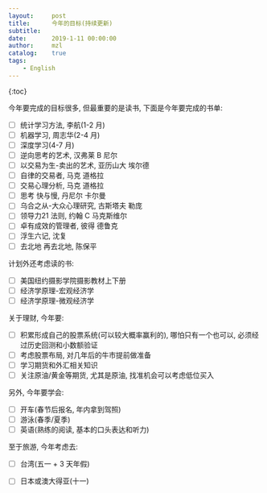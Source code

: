 ```yaml
---
layout:     post
title:      今年的目标(持续更新)
subtitle:   
date:       2019-1-11 00:00:00
author:     mzl
catalog:    true
tags:
    - English
---
```


{:toc}

今年要完成的目标很多, 但最重要的是读书, 下面是今年要完成的书单:
- [ ] 统计学习方法, 李航(1-2 月)
- [ ] 机器学习, 周志华(2-4 月)
- [ ] 深度学习(4-7 月)
- [ ] 逆向思考的艺术, 汉弗莱 B 尼尔
- [ ] 以交易为生-卖出的艺术, 亚历山大 埃尔德
- [ ] 自律的交易者, 马克 道格拉
- [ ] 交易心理分析, 马克 道格拉
- [ ] 思考 快与慢, 丹尼尔 卡尔曼
- [ ] 乌合之从-大众心理研究, 古斯塔夫 勒庞
- [ ] 领导力21 法则, 约翰 C 马克斯维尔
- [ ] 卓有成效的管理者, 彼得 德鲁克
- [ ] 浮生六记, 沈复
- [ ] 去北地 再去北地, 陈保平

计划外还考虑读的书:
- [ ] 美国纽约摄影学院摄影教材上下册
- [ ] 经济学原理-宏观经济学
- [ ] 经济学原理-微观经济学

关于理财, 今年要:
- [ ] 积累形成自己的股票系统(可以较大概率赢利的), 哪怕只有一个也可以, 必须经过历史回测和小数额验证
- [ ] 考虑股票布局, 对几年后的牛市提前做准备
- [ ] 学习期货和外汇相关知识
- [ ] 关注原油/黄金等期货, 尤其是原油, 找准机会可以考虑低位买入

另外, 今年要学会:
- [ ] 开车(春节后报名, 年内拿到驾照)
- [ ] 游泳(春季/夏季)
- [ ] 英语(熟练的阅读, 基本的口头表达和听力)

至于旅游, 今年考虑去:
- [ ] 台湾(五一 + 3 天年假)
- [ ] 日本或澳大得亚(十一)



